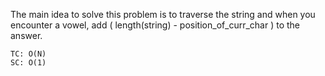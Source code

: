 The main idea to solve this problem is to traverse the string and when you encounter a vowel, add ( length(string) - position_of_curr_char ) to the answer.

    TC: O(N)
    SC: O(1)